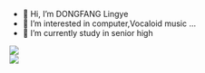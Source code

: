 - 👋 Hi, I’m DONGFANG Lingye
- 👀 I’m interested in computer,Vocaloid music ...
- 🌱 I’m currently study in senior high

<!---
DLingye/DLingye is a ✨ special ✨ repository because its `README.md` (this file) appears on your GitHub profile.
You can click the Preview link to take a look at your changes.
--->

[![](https://github-readme-stats.vercel.app/api?username=dlingye&show_icons=true)](https://github.com/anuraghazra/github-readme-stats)  
[![](https://github-readme-stats.vercel.app/api/top-langs/?username=dlingye&layout=compact)](https://github.com/anuraghazra/github-readme-stats)
